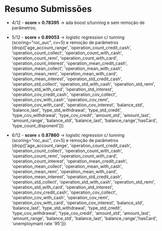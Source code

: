 # Resumo Submissões

* 4/12 - **score = 0.78395** -> ada boost s/tunning e sem remoção de parâmetros;

* 5/12 - **score = 0.89053** -> logistic regression c/ tunning (scoring="roc_auc", cv=5) e remoção de parâmetros (drop(['age_account_range', 'operation_count_credit_cash', 'operation_count_collect', 'operation_count_with_cash', 'operation_count_remi', 'operation_count_with_card', 'operation_count_interest', 'operation_mean_credit_cash', 'operation_mean_collect', 'operation_mean_with_cash', 'operation_mean_remi', 'operation_mean_with_card', 'operation_mean_interest', 'operation_std_credit_cash', 'operation_std_collect', 'operation_std_with_cash', 'operation_std_remi', 'operation_std_with_card', 'operation_std_interest', 'operation_cov_credit_cash', 'operation_cov_collect', 'operation_cov_with_cash', 'operation_cov_remi', 'operation_cov_with_card', 'operation_cov_interest', 'balance_std', 'balance_last', 'type_std_withdrawal', 'type_std_credit', 'type_cov_withdrawal', 'type_cov_credit', 'amount_std', 'amount_last', 'amount_range', 'balance_std', 'balance_last', 'balance_range','hasCard', 'type_count_disponent']))

* 6/12 - **score = 0.87860** -> logistic regression c/ tunning (scoring="roc_auc", cv=5) e remoção de parâmetros 
(drop(['age_account_range', 'operation_count_credit_cash', 'operation_count_collect', 'operation_count_with_cash', 'operation_count_remi', 'operation_count_with_card', 'operation_count_interest', 'operation_mean_credit_cash', 'operation_mean_collect', 'operation_mean_with_cash', 'operation_mean_remi', 'operation_mean_with_card', 'operation_mean_interest', 'operation_std_credit_cash', 'operation_std_collect', 'operation_std_with_cash', 'operation_std_remi', 'operation_std_with_card', 'operation_std_interest', 'operation_cov_credit_cash', 'operation_cov_collect', 'operation_cov_with_cash', 'operation_cov_remi', 'operation_cov_with_card', 'operation_cov_interest', 'balance_std', 'balance_last', 'type_std_withdrawal', 'type_std_credit', 'type_cov_withdrawal', 'type_cov_credit', 'amount_std', 'amount_last', 'amount_range', 'balance_std', 'balance_last', 'balance_range','hasCard', 'unemploymant rate '95']))